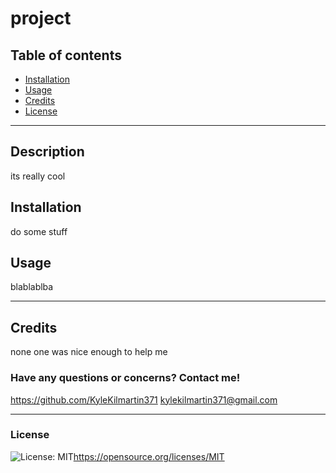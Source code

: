 # project

 ## Table of contents
* [Installation](#installation)
* [Usage](#usage)
* [Credits](#credits)
* [License](#license)

---
## Description

  its really cool

## Installation
  do some stuff

## Usage
  blablablba

  ---

## Credits
  none one was nice enough to help me

  ### Have any questions or concerns? Contact me!
https://github.com/KyleKilmartin371
kylekilmartin371@gmail.com

  ---
### License
  ![License: MIT](https://img.shields.io/badge/License-MIT-yellow.svg)https://opensource.org/licenses/MIT

